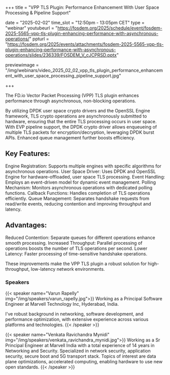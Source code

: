 +++
title = "VPP TLS Plugin: Performance Enhancement With User Space Processing & Pipeline Support"

date = "2025-02-02"
time_slot = "12:50pm - 13:05pm CET"
type = "webinar"
youtubeurl = "https://fosdem.org/2025/schedule/event/fosdem-2025-5565-vpp-tls-plugin-enhancing-performance-with-asynchronous-operations/"
ppturl =  "https://fosdem.org/2025/events/attachments/fosdem-2025-5565-vpp-tls-plugin-enhancing-performance-with-asynchronous-operations/slides/236339/FOSDEM_V_cJCPRSD.pptx"

previewimage = "/img/webinars/video_2025_02_02_vpp_tls_plugin_performance_enhancement_with_user_space_processing_pipeline_support.jpg"

+++

The FD.io Vector Packet Processing (VPP) TLS plugin enhances performance through asynchronous, non-blocking operations.

By utilizing DPDK user space crypto drivers and the OpenSSL Engine framework, TLS crypto operations are asynchronously submitted to hardware, ensuring that the entire TLS processing occurs in user space. With EVP pipeline support, the DPDK crypto driver allows enqueueing of multiple TLS packets for encryption/decryption, leveraging DPDK burst APIs. Enhanced queue management further boosts efficiency.

## Key Features:

Engine Registration: Supports multiple engines with specific algorithms for asynchronous operations. User Space Driver: Uses DPDK and OpenSSL Engine for hardware-offloaded, user space TLS processing. Event Handling: Employs an event-driven model for dynamic event management. Polling Mechanism: Monitors asynchronous operations with dedicated polling functions. Callback Functions: Handles completion of TLS operations efficiently. Queue Management: Separates handshake requests from read/write events, reducing contention and improving throughput and latency.

## Advantages:

Reduced Contention: Separate queues for different operations enhance smooth processing. Increased Throughput: Parallel processing of operations boosts the number of TLS operations per second. Lower Latency: Faster processing of time-sensitive handshake operations.

These improvements make the VPP TLS plugin a robust solution for high-throughput, low-latency network environments.

### Speakers

{{< speaker name="Varun Rapelly" img="/img/speakers/varun_rapelly.jpg">}}
Working as a Principal Software Engineer at Marvell Technology Inc, Hyderabad, India.

I've robust background in networking, software development, and performance optimization, with extensive experience across various platforms and technologies.
{{< /speaker >}}

{{< speaker name="Venkata Ravichandra Mynidi" img="/img/speakers/venkata_ravichandra_mynidi.jpg">}}
Working as a Sr Principal Engineer at Marvell India with a total experience of 14 years in Networking and Security. Specialized in network security, application security, secure boot and 5G transport stack. Topics of interest are data plane optimizations, accelerated computing, enabling hardware to use new open standards.
{{< /speaker >}}
